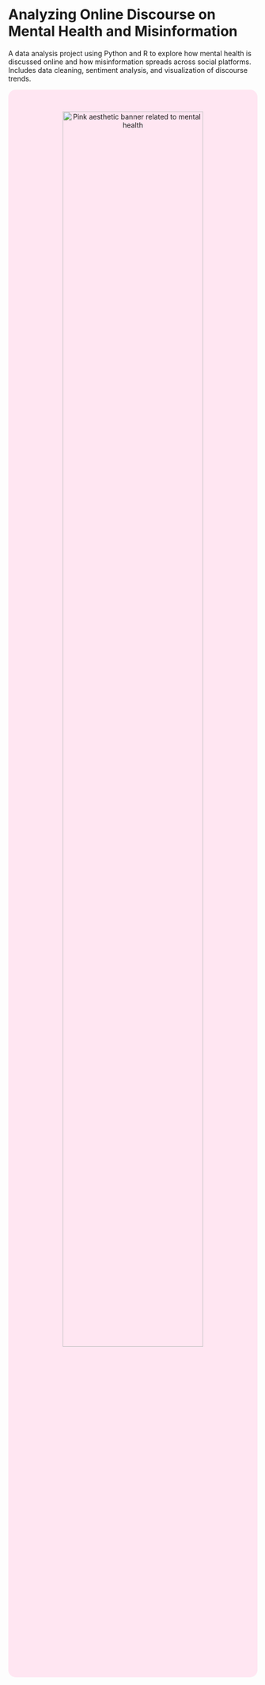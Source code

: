 # Analyzing Online Discourse on Mental Health and Misinformation
A data analysis project using Python and R to explore how mental health is discussed online and how misinformation spreads across social platforms. Includes data cleaning, sentiment analysis, and visualization of discourse trends.
<div align="center" style="background-color:#ffe6f2; padding:30px; border-radius:15px;">

<p align="center">
  <img src="https://i.etsystatic.com/54659499/r/il/be622c/6271972474/il_fullxfull.6271972474_k0rq.jpg" alt="Pink aesthetic banner related to mental health" width="80%">
</p>
